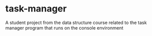 # task-manager
A student project from the data structure course related to the task manager program that runs on the console environment
